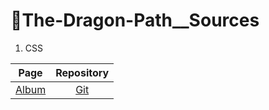# 🐉The-Dragon-Path__Sources 

1. CSS

| Page | Repository | 
| :--: | :--------: |
| [Album](https://jackson97parada.github.io/Album_example/) | [Git](https://github.com/jackson97parada/Album_example) |
